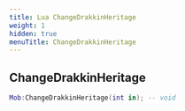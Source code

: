 ```yaml
---
title: Lua ChangeDrakkinHeritage
weight: 1
hidden: true
menuTitle: ChangeDrakkinHeritage
---
```

## ChangeDrakkinHeritage
```lua
Mob:ChangeDrakkinHeritage(int in); -- void
```